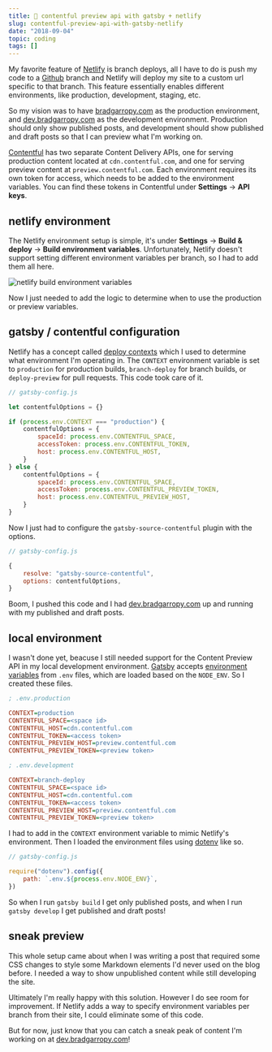```yaml
---
title: 👀 contentful preview api with gatsby + netlify
slug: contentful-preview-api-with-gatsby-netlify
date: "2018-09-04"
topic: coding
tags: []
---
```


My favorite feature of [Netlify][netlify] is branch deploys, all I have to do is push my code to a [Github][github] branch and Netlify will deploy my site to a custom url specific to that branch. This feature essentially enables different environments, like production, development, staging, etc.

So my vision was to have [bradgarropy.com][bradgarropy] as the production environment, and [dev.bradgarropy.com][bradgarropy-dev] as the development environment. Production should only show published posts, and development should show published and draft posts so that I can preview what I'm working on.

[Contentful][contentful] has two separate Content Delivery APIs, one for serving production content located at `cdn.contentful.com`, and one for serving preview content at `preview.contentful.com`. Each environment requires its own token for access, which needs to be added to the environment variables. You can find these tokens in Contentful under **Settings** -> **API keys**.

## netlify environment

The Netlify environment setup is simple, it's under **Settings** -> **Build & deploy** -> **Build environment variables**. Unfortunately, Netlify doesn't support setting different environment variables per branch, so I had to add them all here.

![netlify build environment variables][netlify-env-vars]

Now I just needed to add the logic to determine when to use the production or preview variables.

## gatsby / contentful configuration

Netlify has a concept called [deploy contexts][deploy-contexts] which I used to determine what environment I'm operating in. The `CONTEXT` environment variable is set to `production` for production builds, `branch-deploy` for branch builds, or `deploy-preview` for pull requests. This code took care of it.

```javascript
// gatsby-config.js

let contentfulOptions = {}

if (process.env.CONTEXT === "production") {
    contentfulOptions = {
        spaceId: process.env.CONTENTFUL_SPACE,
        accessToken: process.env.CONTENTFUL_TOKEN,
        host: process.env.CONTENTFUL_HOST,
    }
} else {
    contentfulOptions = {
        spaceId: process.env.CONTENTFUL_SPACE,
        accessToken: process.env.CONTENTFUL_PREVIEW_TOKEN,
        host: process.env.CONTENTFUL_PREVIEW_HOST,
    }
}
```

Now I just had to configure the `gatsby-source-contentful` plugin with the options.

```javascript
// gatsby-config.js

{
    resolve: "gatsby-source-contentful",
    options: contentfulOptions,
}
```

Boom, I pushed this code and I had [dev.bradgarropy.com][bradgarropy-dev] up and running with my published and draft posts.

## local environment

I wasn't done yet, beacuse I still needed support for the Content Preview API in my local development environment. [Gatsby][gatsby] accepts [environment variables][gatsby-env-vars] from `.env` files, which are loaded based on the `NODE_ENV`. So I created these files.

```ini {3}
; .env.production

CONTEXT=production
CONTENTFUL_SPACE=<space id>
CONTENTFUL_HOST=cdn.contentful.com
CONTENTFUL_TOKEN=<access token>
CONTENTFUL_PREVIEW_HOST=preview.contentful.com
CONTENTFUL_PREVIEW_TOKEN=<preview token>
```

```ini {3}
; .env.development

CONTEXT=branch-deploy
CONTENTFUL_SPACE=<space id>
CONTENTFUL_HOST=cdn.contentful.com
CONTENTFUL_TOKEN=<access token>
CONTENTFUL_PREVIEW_HOST=preview.contentful.com
CONTENTFUL_PREVIEW_TOKEN=<preview token>
```

I had to add in the `CONTEXT` environment variable to mimic Netlify's environment. Then I loaded the environment files using [dotenv][dotenv] like so.

```javascript
// gatsby-config.js

require("dotenv").config({
    path: `.env.${process.env.NODE_ENV}`,
})
```

So when I run `gatsby build` I get only published posts, and when I run `gatsby develop` I get published and draft posts!

## sneak preview

This whole setup came about when I was writing a post that required some CSS changes to style some Markdown elements I'd never used on the blog before. I needed a way to show unpublished content while still developing the site.

Ultimately I'm really happy with this solution. However I do see room for improvement. If Netlify adds a way to specify environment variables per branch from their site, I could eliminate some of this code.

But for now, just know that you can catch a sneak peak of content I'm working on at [dev.bradgarropy.com][bradgarropy-dev]!

[netlify]: https://app.netlify.com/
[github]: https://github.com/
[bradgarropy]: https://bradgarropy.com/
[bradgarropy-dev]: https://dev.bradgarropy.com/
[contentful]: https://app.contentful.com/
[netlify-env-vars]: https://res.cloudinary.com/bradgarropy/image/upload/f_auto,q_auto/bradgarropy.com/posts/netlify-environment.png
[deploy-contexts]: https://www.netlify.com/docs/continuous-deployment/#deploy-contexts
[gatsby]: https://www.gatsbyjs.org/
[gatsby-env-vars]: https://www.gatsbyjs.org/docs/environment-variables/
[dotenv]: https://github.com/motdotla/dotenv#dotenv
